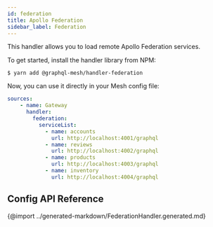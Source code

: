 ```yaml
---
id: federation
title: Apollo Federation
sidebar_label: Federation
---
```


This handler allows you to load remote Apollo Federation services.

To get started, install the handler library from NPM:

```
$ yarn add @graphql-mesh/handler-federation
```

Now, you can use it directly in your Mesh config file:

```yml
sources:
    - name: Gateway
      handler:
        federation:
          serviceList:
            - name: accounts
              url: http://localhost:4001/graphql
            - name: reviews
              url: http://localhost:4002/graphql    
            - name: products
              url: http://localhost:4003/graphql      
            - name: inventory
              url: http://localhost:4004/graphql      
```

## Config API Reference

{@import ../generated-markdown/FederationHandler.generated.md}
